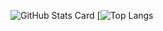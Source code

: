 ![GitHub Stats Card](https://github-readme-stats.vercel.app/api?username=omooooori&count_private=true&theme=dracula)
[![Top Langs](https://github-readme-stats.vercel.app/api/top-langs/?username=omooooori&count_private=true&theme=dracula)
